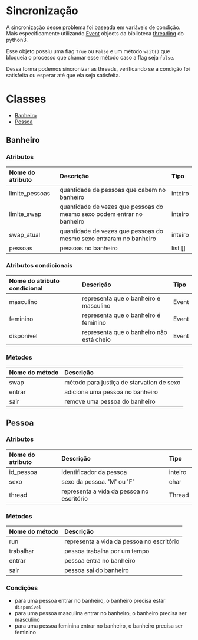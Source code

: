 # Sincronização

A sincronização desse problema foi baseada em variáveis de condição.  
Mais especificamente utilizando [Event](https://docs.python.org/3/library/threading.html#event-objects) objects da biblioteca [threading](https://docs.python.org/3/library/threading.html) do python3.

Esse objeto possiu uma flag `True` ou `False` e um método `wait()` que bloqueia o processo que chamar esse método caso a flag seja `false`.

Dessa forma podemos sincronizar as threads, verificando se a condição foi satisfeita ou esperar até que ela seja satisfeita.

# Classes

* [Banheiro](#banheiro)
* [Pessoa](#pessoa)

## Banheiro

### Atributos

| Nome do atributo | Descrição | Tipo |
| :--- | :--- | :--- |
| limite\_pessoas | quantidade de pessoas que cabem no banheiro | inteiro |
| limite\_swap | quantidade de vezes que pessoas do mesmo sexo podem entrar no banheiro | inteiro |
| swap\_atual | quantidade de vezes que pessoas do mesmo sexo entraram no banheiro | inteiro |
| pessoas | pessoas no banheiro | list \[\] |

### Atributos condicionais

| Nome do atributo condicional | Descrição | Tipo |
| :--- | :--- | :--- |
| masculino | representa que o banheiro é masculino | Event |
| feminino | representa que o banheiro é feminino | Event |
| disponível | representa que o banheiro não está cheio | Event |

### Métodos

| Nome do método | Descrição |
| :--- | :--- |
| swap | método para justiça de starvation de sexo |
| entrar | adiciona uma pessoa no banheiro |
| sair | remove uma pessoa do banheiro |

## Pessoa

### Atributos

| Nome do atributo | Descrição | Tipo |
| :--- | :--- | :--- |
| id\_pessoa | identificador da pessoa | inteiro |
| sexo | sexo da pessoa. 'M' ou 'F' | char |
| thread | representa a vida da pessoa no escritório | Thread |

### Métodos

| Nome do método | Descrição |
| :--- | :--- |
| run | representa a vida da pessoa no escritório |
| trabalhar | pessoa trabalha por um tempo |
| entrar | pessoa entra no banheiro |
| sair | pessoa sai do banheiro |

### Condições

* para uma pessoa entrar no banheiro, o banheiro precisa estar `disponível`
* para uma pessoa masculina entrar no banheiro, o banheiro precisa ser masculino
* para uma pessoa feminina entrar no banheiro, o banheiro precisa ser feminino



